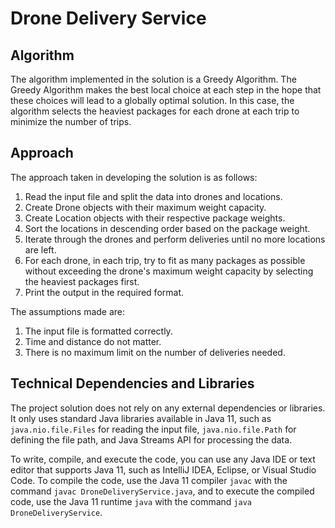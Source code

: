 # Drone Delivery Service

## Algorithm

The algorithm implemented in the solution is a Greedy Algorithm. The Greedy Algorithm makes the best local choice at each step in the hope that these choices will lead to a globally optimal solution. In this case, the algorithm selects the heaviest packages for each drone at each trip to minimize the number of trips.

## Approach

The approach taken in developing the solution is as follows:

1. Read the input file and split the data into drones and locations.
2. Create Drone objects with their maximum weight capacity.
3. Create Location objects with their respective package weights.
4. Sort the locations in descending order based on the package weight.
5. Iterate through the drones and perform deliveries until no more locations are left.
6. For each drone, in each trip, try to fit as many packages as possible without exceeding the drone's maximum weight capacity by selecting the heaviest packages first.
7. Print the output in the required format.

The assumptions made are:

1. The input file is formatted correctly.
2. Time and distance do not matter.
3. There is no maximum limit on the number of deliveries needed.

## Technical Dependencies and Libraries

The project solution does not rely on any external dependencies or libraries. It only uses standard Java libraries available in Java 11, such as `java.nio.file.Files` for reading the input file, `java.nio.file.Path` for defining the file path, and Java Streams API for processing the data.

To write, compile, and execute the code, you can use any Java IDE or text editor that supports Java 11, such as IntelliJ IDEA, Eclipse, or Visual Studio Code. To compile the code, use the Java 11 compiler `javac` with the command `javac DroneDeliveryService.java`, and to execute the compiled code, use the Java 11 runtime `java` with the command `java DroneDeliveryService`.

